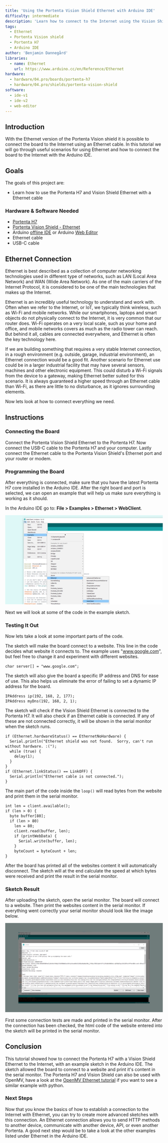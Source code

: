 ```yaml
---
title: 'Using the Portenta Vision Shield Ethernet with Arduino IDE'
difficulty: intermediate
description: 'Learn how to connect to the Internet using the Vision Shield Ethernet, Portenta H7 and Arduino IDE'
tags: 
  - Ethernet
  - Portenta Vision shield
  - Portenta H7
  - Arduino IDE
author: 'Benjamin Dannegård'
libraries:
  - name: Ethernet
    url: https://www.arduino.cc/en/Reference/Ethernet
hardware:
  - hardware/04.pro/boards/portenta-h7
  - hardware/04.pro/shields/portenta-vision-shield
software:
  - ide-v1
  - ide-v2
  - web-editor
---
```


## Introduction 

With the Ethernet version of the Portenta Vision shield it is possible to connect the board to the Internet using an Ethernet cable. In this tutorial we will go through useful scenarios for using Ethernet and how to connect the board to the Internet with the Arduino IDE.

## Goals

The goals of this project are:

- Learn how to use the Portenta H7 and Vision Shield Ethernet with a Ethernet cable

### Hardware & Software Needed

- [Portenta H7](https://store.arduino.cc/portenta-h7)
- [Portenta Vision Shield - Ethernet](https://store.arduino.cc/products/arduino-portenta-vision-shield-ethernet)
- Arduino [offline IDE](https://www.arduino.cc/en/main/software) or Arduino [Web Editor](https://create.arduino.cc/)
- Ethernet cable
- USB-C cable

## Ethernet Connection

Ethernet is best described as a collection of computer networking technologies used in different type of networks, such as LAN (Local Area Network) and WAN (Wide Area Network). As one of the main carriers of the Internet Protocol, it is considered to be one of the main technologies that makes up the Internet.

Ethernet is an incredibly useful technology to understand and work with. Often when we refer to the Internet, or IoT, we typically think wireless, such as Wi-Fi and mobile networks. While our smartphones, laptops and smart objects do not physically connect to the Internet, it is very common that our router does. Wi-Fi operates on a very local scale, such as your home and office, and mobile networks covers as much as the radio tower can reach. But behind it all, cables are connected everywhere, and Ethernet is often the key technology here.

If we are building something that requires a very stable Internet connection, in a rough environment (e.g. outside, garage, industrial environment), an Ethernet connection would be a good fit. Another scenario for Ethernet use could be in a larger industrial facility that may have several sensors, machines and other electronic equipment. This could disturb a Wi-Fi signals from the device to a gateway, making Ethernet better suited for this scenario. It is always guaranteed a higher speed through an Ethernet cable than Wi-Fi, as there are little to no disturbance, as it ignores surrounding elements.

Now lets look at how to connect everything we need.

## Instructions

### Connecting the Board

Connect the Portenta Vision Shield Ethernet to the Portenta H7. Now connect the USB-C cable to the Portenta H7 and your computer. Lastly connect the Ethernet cable to the Portenta Vision Shield's Ethernet port and your router or modem.

### Programming the Board

After everything is connected, make sure that you have the latest Portenta H7 core installed in the Arduino IDE. After the right board and port is selected, we can open an example that will help us make sure everything is working as it should.

In the Arduino IDE go to: **File > Examples > Ethernet > WebClient**.

![Where to find the example in the Arduino IDE](assets/VS-eth-ide-example.png)

Next we will look at some of the code in the example sketch.

### Testing It Out

Now lets take a look at some important parts of the code.

The sketch will make the board connect to a website. This line in the code decides what website it connects to. The example uses "www.google.com", but feel free to change it and experiment with different websites.

```arduino
char server[] = "www.google.com";
```

The sketch will also give the board a specific IP address and DNS for ease of use. This also helps us eliminate the error of failing to set a dynamic IP address for the board.

```arduino
IPAddress ip(192, 168, 2, 177);
IPAddress myDns(192, 168, 2, 1);
```

The sketch will check if the Vision Shield Ethernet is connected to the Portenta H7. It will also check if an Ethernet cable is connected. If any of these are not connected correctly, it will be shown in the serial monitor when the sketch runs.

```arduino
if (Ethernet.hardwareStatus() == EthernetNoHardware) {
  Serial.println("Ethernet shield was not found.  Sorry, can't run without hardware. :(");
  while (true) {
    delay(1);
  }
}
if (Ethernet.linkStatus() == LinkOFF) {
  Serial.println("Ethernet cable is not connected.");
}
```

The main part of the code inside the `loop()` will read bytes from the website and print them in the serial monitor. 

```arduino
int len = client.available();
if (len > 0) {
  byte buffer[80];
  if (len > 80)
    len = 80;
    client.read(buffer, len);
    if (printWebData) {
      Serial.write(buffer, len);
    }
    byteCount = byteCount + len;
}
```

After the board has printed all of the websites content it will automatically disconnect. The sketch will at the end calculate the speed at which bytes were received and print the result in the serial monitor.

### Sketch Result

After uploading the sketch, open the serial monitor. The board will connect to a website. Then print the websites content in the serial monitor. If everything went correctly your serial monitor should look like the image below.

![Serial monitor showing the result of the sketch](assets/VS-eth-ide-serial-monitor.png)

First some connection tests are made and printed in the serial monitor. After the connection has been checked, the html code of the website entered into the sketch will be printed in the serial monitor. 

## Conclusion

This tutorial showed how to connect the Portenta H7 with a Vision Shield Ethernet to the Internet, with an example sketch in the Arduino IDE. The sketch allowed the board to connect to a website and print it's content in the serial monitor. The Portenta H7 and Vision Shield can also be used with OpenMV, have a look at the [OpenMV Ethernet tutorial](https://docs.arduino.cc/tutorials/portenta-vision-shield/ethernet-with-openmv) if you want to see a similar example with python.

### Next Steps

Now that you know the basics of how to establish a connection to the Internet with Ethernet, you can try to create more advanced sketches with this connection. An Ethernet connection allows you to send HTTP methods to another device, communicate with another device, API, or even another Portenta. A good next step would be to take a look at the other examples listed under Ethernet in the Arduino IDE.